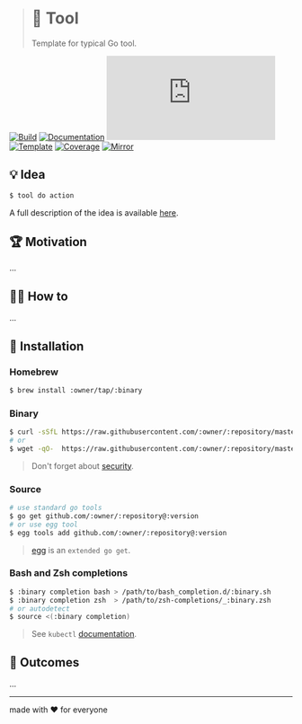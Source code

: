 > # 🧩 Tool
>
> Template for typical Go tool.

[![Build][build.icon]][build.page]
[![Documentation][docs.icon]][docs.page]
[![Quality][quality.icon]][quality.page]
[![Template][template.icon]][template.page]
[![Coverage][coverage.icon]][coverage.page]
[![Mirror][mirror.icon]][mirror.page]

## 💡 Idea

```bash
$ tool do action
```

A full description of the idea is available [here][design.page].

## 🏆 Motivation

...

## 🤼‍♂️ How to

...

## 🧩 Installation

### Homebrew

```bash
$ brew install :owner/tap/:binary
```

### Binary

```bash
$ curl -sSfL https://raw.githubusercontent.com/:owner/:repository/master/bin/install | sh
# or
$ wget -qO-  https://raw.githubusercontent.com/:owner/:repository/master/bin/install | sh
```

> Don't forget about [security](https://www.idontplaydarts.com/2016/04/detecting-curl-pipe-bash-server-side/).

### Source

```bash
# use standard go tools
$ go get github.com/:owner/:repository@:version
# or use egg tool
$ egg tools add github.com/:owner/:repository@:version
```

> [egg][] is an `extended go get`.

### Bash and Zsh completions

```bash
$ :binary completion bash > /path/to/bash_completion.d/:binary.sh
$ :binary completion zsh  > /path/to/zsh-completions/_:binary.zsh
# or autodetect
$ source <(:binary completion)
```

> See `kubectl` [documentation](https://kubernetes.io/docs/tasks/tools/install-kubectl/#enabling-shell-autocompletion).

## 🤲 Outcomes

...

---

made with ❤️ for everyone

[build.page]:       https://travis-ci.com/:owner/:repository
[build.icon]:       https://travis-ci.com/:owner/:repository.svg?branch=master
[coverage.page]:    https://codeclimate.com/github/:owner/:repository/test_coverage
[coverage.icon]:    https://api.codeclimate.com/v1/badges/c570179a9335c747e77c/test_coverage
[design.page]:      https://www.notion.so/33715348cc114ea79dd350a25d16e0b0?r=0b753cbf767346f5a6fd51194829a2f3
[docs.page]:        https://pkg.go.dev/:module/:version
[docs.icon]:        https://img.shields.io/badge/docs-pkg.go.dev-blue
[promo.page]:       https://github.com/:owner/:repository
[quality.page]:     https://goreportcard.com/report/:module
[quality.icon]:     https://goreportcard.com/badge/go.octolab.org
[template.page]:    https://github.com/octomation/go-tool
[template.icon]:    https://img.shields.io/badge/template-go--tool-blue
[mirror.page]:      https://bitbucket.org/kamilsk/go-tool
[mirror.icon]:      https://img.shields.io/badge/mirror-bitbucket-blue

[egg]:              https://github.com/kamilsk/egg

